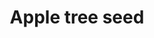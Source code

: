 ---
layout: item
title: Apple tree seed
item-id: 5283
datatable: true
id: 5283
name: "Apple tree seed"
members: true
lowalch: 5
highalch: 7
examine: "Plant in a plantpot of soil to grow a sapling."
monsters:
  - id: 6604
    name: "Mammoth"
    members: true
    combat_level: 80
    wiki_url: "https://oldschool.runescape.wiki/w/Mammoth"
    drops:
      - quantity: "1"
        rarity: 0.028125
    image: "https://oldschool.runescape.wiki/images/thumb/a/a5/Mammoth.png/1200px-Mammoth.png?956ac"
---